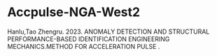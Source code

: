 # Accpulse-NGA-West2
Hanlu,Tao Zhengru. 2023. ANOMALY DETECTION AND STRUCTURAL PERFORMANCE-BASED  IDENTIFICATION ENGINEERING MECHANICS.METHOD FOR ACCELERATION PULSE . 
